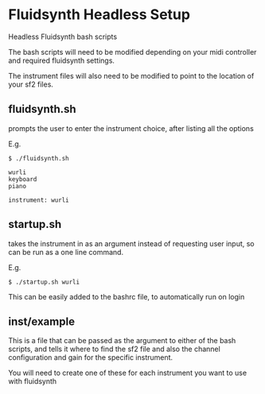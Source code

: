 # Fluidsynth Headless Setup
Headless Fluidsynth bash scripts

The bash scripts will need to be modified depending on your midi controller and required fluidsynth settings.

The instrument files will also need to be modified to point to the location of your sf2 files.

## fluidsynth.sh
prompts the user to enter the instrument choice, after listing all the options

E.g.

```
$ ./fluidsynth.sh

wurli
keyboard
piano

instrument: wurli
```


## startup.sh
takes the instrument in as an argument instead of requesting user input, so can be run as a one line command.

E.g.

```
$ ./startup.sh wurli
```

This can be easily added to the bashrc file, to automatically run on login

## inst/example

This is a file that can be passed as the argument to either of the bash scripts, and tells it where to find the sf2 file and also the channel configuration and gain for the specific instrument.

You will need to create one of these for each instrument you want to use with fluidsynth
